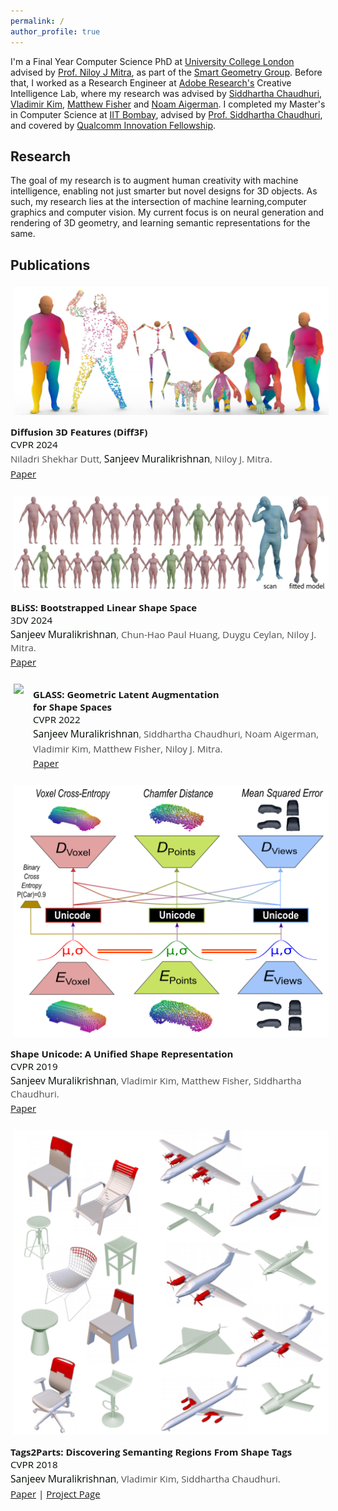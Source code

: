```yaml
---
permalink: /
author_profile: true
---
```


I'm a Final Year Computer Science PhD at [University College London](https://www.ucl.ac.uk/) advised by [Prof. Niloy J Mitra](http://www0.cs.ucl.ac.uk/staff/n.mitra/), as part of the [Smart Geometry Group](https://geometry.cs.ucl.ac.uk/).
Before that, I worked as a Research Engineer at [Adobe Research's](https://research.adobe.com/) Creative Intelligence Lab, where my research was advised by [Siddhartha Chaudhuri](https://www.cse.iitb.ac.in/~sidch/index.html), [Vladimir Kim](http://www.vovakim.com/), [Matthew Fisher](https://techmatt.github.io/) and [Noam Aigerman](https://noamaig.github.io/).
I completed my Master's in Computer Science at [IIT Bombay](http://www.iitb.ac.in/), advised by [Prof. Siddhartha Chaudhuri](https://www.cse.iitb.ac.in/~sidch), and covered by [Qualcomm Innovation Fellowship](https://www.qualcomm.com/invention/research/university-relations/innovation-fellowship/winners). 


Research
--------

The goal of my research is to augment human creativity with machine intelligence, enabling not just smarter but novel designs for 3D objects. As such, my research lies at the intersection of machine learning,computer graphics and computer vision. My current focus is on neural generation and rendering of 3D geometry, and learning semantic representations for the same.


Publications
------------

<div style="display:block;font-size:15px;font-family:'Open Sans',sans-serif">
<ol style="padding:0px;list-style-type:none">

<li style="padding-bottom:20px; position:relative;">

<img style="float: left; padding:5px; margin-right:10px; max-width:100%; max-height:100%" src="images/diff3f.jpeg">

<div style="float:left;padding-top:12px">
<b>Diffusion 3D Features (Diff3F)</b>
<br>
<span style="font-size:101%; color:rgb(0,10,0)">CVPR 2024</span>
<br>
<div style="padding-top:2px">
<span style="display:block; color:rgb(80,80,80);padding-bottom:3px;">
Niladri Shekhar Dutt, <span style="font-size:104%; color:rgb(0,10,0);">Sanjeev Muralikrishnan</span>, Niloy J. Mitra.
</span>
<a href="https://arxiv.org/abs/2311.17024">Paper</a>
</div>
</div>
<div style="clear:both"></div>
</li>


<li style="padding-bottom:20px; position:relative;">

<img style="float: left; padding:5px; margin-right:10px; max-width:100%; max-height:100%" src="images/bliss.png">

<div style="float:left;padding-top:12px">
<b>BLiSS: Bootstrapped Linear Shape Space</b>
<br>
<span style="font-size:101%; color:rgb(0,10,0)">3DV 2024</span>
<br>
<div style="padding-top:2px">
<span style="display:block; color:rgb(80,80,80);padding-bottom:3px;">
<span style="font-size:104%; color:rgb(0,10,0);">Sanjeev Muralikrishnan</span>, Chun-Hao Paul Huang, Duygu Ceylan, Niloy J. Mitra.
</span>
<a href="https://arxiv.org/abs/2309.01765">Paper</a>
</div>
</div>
<div style="clear:both"></div>
</li>

<li style="padding-bottom:20px; position:relative;">

<img style="float: left; padding:5px; margin-right:10px; max-width:100%; max-height:100%" src="images/glass.png">

<div style="float:left;padding-top:12px">
<b>GLASS: Geometric Latent Augmentation</b>
<br>
<b> for Shape Spaces</b>
<br>
<span style="font-size:101%; color:rgb(0,10,0)">CVPR 2022</span>
<br>
<div style="padding-top:2px">
<span style="display:block; color:rgb(80,80,80);padding-bottom:3px;">
<span style="font-size:104%; color:rgb(0,10,0);">Sanjeev Muralikrishnan</span>, Siddhartha Chaudhuri, Noam Aigerman,
</span>
<span style="display:block; color:rgb(80,80,80);padding-bottom:3px;">
Vladimir Kim, Matthew Fisher, Niloy J. Mitra.
</span>
<a href="https://arxiv.org/abs/2108.03225">Paper</a>
</div>
</div>
<div style="clear:both"></div>
</li>

<li style="padding-bottom:20px; position:relative;">

<img style="float: left; padding:5px; margin-right:10px; max-width:100%; max-height:100%" src="images/shapeunicode.png">

<div style="float:left;padding-top:12px">
<b>Shape Unicode: A Unified Shape Representation</b>
<br>
<span style="font-size:101%; color:rgb(0,10,0)">CVPR 2019</span>
<br>
<div style="padding-top:2px">
<span style="display:block; color:rgb(80,80,80);padding-bottom:3px">
<span style="font-size:104%; color:rgb(0,10,0)">Sanjeev Muralikrishnan</span>, Vladimir Kim, Matthew Fisher, Siddhartha Chaudhuri.
</span>
<a href="https://openaccess.thecvf.com/content_CVPR_2019/papers/Muralikrishnan_Shape_Unicode_A_Unified_Shape_Representation_CVPR_2019_paper.pdf">Paper</a>
</div>
</div>
<div style="clear:both"></div>
</li>

<li style="padding-bottom:20px;position:relative;">

<img style="float: left; padding:5px; margin-right:10px; max-width:100%; max-height:100%" src="images/tags2parts.png">

<div style="float:left;padding-top:12px">
<b>Tags2Parts: Discovering Semanting Regions From Shape Tags</b>
<br>
<span style="font-size:101%; color:rgb(0,10,0)">CVPR 2018</span>
<br>
<div style="padding-top:2px">
<span style="display:block; color:rgb(80,80,80);padding-bottom:3px">
<span style="font-size:104%; color:rgb(0,10,0)">Sanjeev Muralikrishnan</span>, Vladimir Kim, Siddhartha Chaudhuri.
</span>
<a href="https://arxiv.org/pdf/1708.06673.pdf">Paper</a>
 | <a href="https://www.cse.iitb.ac.in/~sidch/projects/tags2parts/index.html">Project Page</a>
</div>
</div>

<div style="clear:both"></div>
</li>

</ol>
</div>
